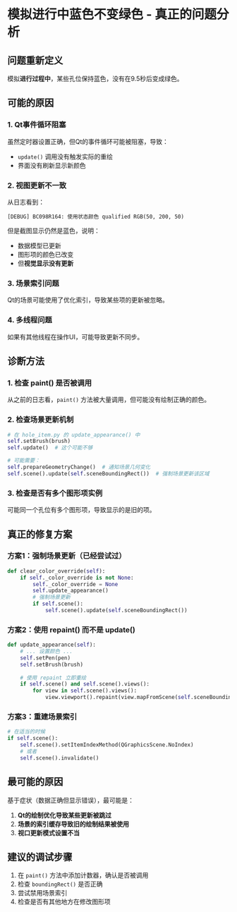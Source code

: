 # 模拟进行中蓝色不变绿色 - 真正的问题分析

## 问题重新定义
模拟**进行过程中**，某些孔位保持蓝色，没有在9.5秒后变成绿色。

## 可能的原因

### 1. Qt事件循环阻塞
虽然定时器设置正确，但Qt的事件循环可能被阻塞，导致：
- `update()` 调用没有触发实际的重绘
- 界面没有刷新显示新颜色

### 2. 视图更新不一致
从日志看到：
```
[DEBUG] BC098R164: 使用状态颜色 qualified RGB(50, 200, 50)
```
但是截图显示仍然是蓝色，说明：
- 数据模型已更新
- 图形项的颜色已改变
- 但**视觉显示没有更新**

### 3. 场景索引问题
Qt的场景可能使用了优化索引，导致某些项的更新被忽略。

### 4. 多线程问题
如果有其他线程在操作UI，可能导致更新不同步。

## 诊断方法

### 1. 检查 paint() 是否被调用
从之前的日志看，`paint()` 方法被大量调用，但可能没有绘制正确的颜色。

### 2. 检查场景更新机制
```python
# 在 hole_item.py 的 update_appearance() 中
self.setBrush(brush)
self.update()  # 这个可能不够

# 可能需要：
self.prepareGeometryChange()  # 通知场景几何变化
self.scene().update(self.sceneBoundingRect())  # 强制场景更新该区域
```

### 3. 检查是否有多个图形项实例
可能同一个孔位有多个图形项，导致显示的是旧的项。

## 真正的修复方案

### 方案1：强制场景更新（已经尝试过）
```python
def clear_color_override(self):
    if self._color_override is not None:
        self._color_override = None
        self.update_appearance()
        # 强制场景更新
        if self.scene():
            self.scene().update(self.sceneBoundingRect())
```

### 方案2：使用 repaint() 而不是 update()
```python
def update_appearance(self):
    # ... 设置颜色 ...
    self.setPen(pen)
    self.setBrush(brush)
    
    # 使用 repaint 立即重绘
    if self.scene() and self.scene().views():
        for view in self.scene().views():
            view.viewport().repaint(view.mapFromScene(self.sceneBoundingRect()).boundingRect())
```

### 方案3：重建场景索引
```python
# 在适当的时候
if self.scene():
    self.scene().setItemIndexMethod(QGraphicsScene.NoIndex)
    # 或者
    self.scene().invalidate()
```

## 最可能的原因

基于症状（数据正确但显示错误），最可能是：
1. **Qt的绘制优化导致某些更新被跳过**
2. **场景的索引缓存导致旧的绘制结果被使用**
3. **视口更新模式设置不当**

## 建议的调试步骤

1. 在 `paint()` 方法中添加计数器，确认是否被调用
2. 检查 `boundingRect()` 是否正确
3. 尝试禁用场景索引
4. 检查是否有其他地方在修改图形项